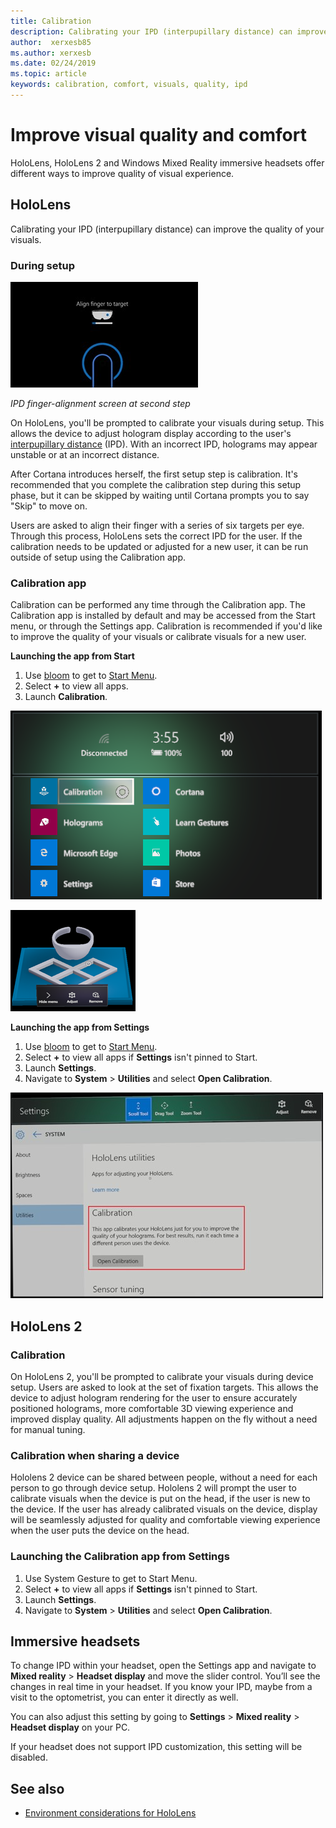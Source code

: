 ```yaml
---
title: Calibration
description: Calibrating your IPD (interpupillary distance) can improve the quality of your visuals. Both HoloLens and Windows Mixed Reality immersive headsets offer ways to customize IPD.
author:  xerxesb85
ms.author: xerxesb
ms.date: 02/24/2019
ms.topic: article
keywords: calibration, comfort, visuals, quality, ipd
---
```




# Improve visual quality and comfort
HoloLens, HoloLens 2 and Windows Mixed Reality immersive headsets offer different ways to improve quality of visual experience. 

## HoloLens

Calibrating your IPD (interpupillary distance) can improve the quality of your visuals.

### During setup

![IPD finger-alignment screen at second step](images/ipd-finger-alignment-300px.jpg)<br>

*IPD finger-alignment screen at second step*

On HoloLens, you'll be prompted to calibrate your visuals during setup. This allows the device to adjust hologram display according to the user's [interpupillary distance](https://en.wikipedia.org/wiki/Interpupillary_distance) (IPD). With an incorrect IPD, holograms may appear unstable or at an incorrect distance.

After Cortana introduces herself, the first setup step is calibration. It's recommended that you complete the calibration step during this setup phase, but it can be skipped by waiting until Cortana prompts you to say "Skip" to move on.

Users are asked to align their finger with a series of six targets per eye. Through this process, HoloLens sets the correct IPD for the user. If the calibration needs to be updated or adjusted for a new user, it can be run outside of setup using the Calibration app.

### Calibration app

Calibration can be performed any time through the Calibration app. The Calibration app is installed by default and may be accessed from the Start menu, or through the Settings app. Calibration is recommended if you'd like to improve the quality of your visuals or calibrate visuals for a new user.

**Launching the app from Start**
1. Use [bloom](gestures.md#bloom) to get to [Start Menu](navigating-the-windows-mixed-reality-home.md#start-menu).
2. Select **+** to view all apps.
3. Launch **Calibration**.

![Accessing the calibration app from the shell](images/calibration-shell.png)

![The calibration app displayed as a Live Cube after being launched](images/calibration-livecube-200px.png)

**Launching the app from Settings**
1. Use [bloom](gestures.md#bloom) to get to [Start Menu](navigating-the-windows-mixed-reality-home.md#start-menu).
2. Select **+** to view all apps if **Settings** isn't pinned to Start.
3. Launch **Settings**.
4. Navigate to **System** > **Utilities** and select **Open Calibration**.

![Launching the calibration app from the settings app](images/calibration-settings-500px.jpg)

## HoloLens 2

### Calibration 

On HoloLens 2, you'll be prompted to calibrate your visuals during device setup. Users are asked to look at the set of fixation targets. This allows the device to adjust hologram rendering for the user to ensure accurately positioned holograms, more comfortable 3D viewing experience and improved display quality. All adjustments happen on the fly without a need for manual tuning. 

### Calibration when sharing a device 

Hololens 2 device can be shared between people, without a need for each person to go through device setup. Hololens 2 will prompt the user to calibrate visuals when the device is put on the head, if the user is new to the device. If the user has already calibrated visuals on the device, display will be seamlessly adjusted for quality and comfortable viewing experience when the user puts the device on the head.  

### Launching the Calibration app from Settings
1. Use System Gesture to get to Start Menu.
2. Select **+** to view all apps if **Settings** isn't pinned to Start.
3. Launch **Settings**.
4. Navigate to **System** > **Utilities** and select **Open Calibration**.

## Immersive headsets

To change IPD within your headset, open the Settings app and navigate to **Mixed reality** > **Headset display** and move the slider control. You’ll see the changes in real time in your headset. If you know your IPD, maybe from a visit to the optometrist, you can enter it directly as well.

You can also adjust this setting by going to **Settings** > **Mixed reality** > **Headset display** on your PC.

If your headset does not support IPD customization, this setting will be disabled.

## See also
* [Environment considerations for HoloLens](environment-considerations-for-hololens.md)
